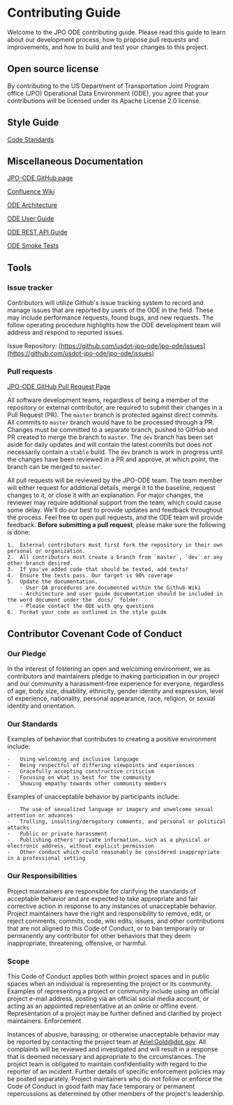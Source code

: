 
# Contributing Guide

Welcome to the JPO ODE contributing guide. Please read this guide to learn about our development process, how to propose pull requests and improvements, and how to build and test your changes to this project. 


## Open source license

By contributing to the US Department of Transportation Joint Program office (JPO) Operational Data Environment (ODE), you agree that your contributions will be licensed under its Apache License 2.0 license.

## Style Guide

[Code Standards](https://usdotjpoode.atlassian.net/wiki/spaces/ODTD/pages/8234945/Code+Standards)


## Miscellaneous Documentation

[JPO-ODE GitHub page](https://github.com/usdot-jpo-ode/jpo-ode)

[Confluence Wiki](https://usdotjpoode.atlassian.net/wiki/)

[ODE Architecture](https://github.com/usdot-jpo-ode/jpo-ode/blob/develop/docs/JPO%20ODE%20Architecture.docx)

[ODE User Guide](https://github.com/usdot-jpo-ode/jpo-ode/blob/develop/docs/JPO_ODE_UserGuide.docx)

[ODE REST API Guide](usdot-jpo-ode.github.io)

[ODE Smoke Tests](https://github.com/usdot-jpo-ode/jpo-ode/wiki/JPO-ODE-QA-Documents)

## Tools

### Issue tracker
Contributors will utilize Github's issue tracking system to record and manage issues that are reported by users of the ODE in the field. These may include performance requests, found bugs, and new requests. The follow operating procedure highlights how the ODE development team will address and respond to reported issues.

Issue Repository: [https://github.com/usdot-jpo-ode/jpo-ode/issues](https://github.com/usdot-jpo-ode/jpo-ode/issues)

### Pull requests

[JPO-ODE GitHub Pull Request Page](https://github.com/usdot-jpo-ode/jpo-ode/pulls)

All software development teams, regardless of being a member of the repository or external contributor, are required to submit their changes in a Pull Request (PR). The `master` branch is protected against direct commits. All commits to `master` branch would have to be processed through a PR. Changes must be committed to a separate branch, pushed to GitHub and PR created to merge the branch to `master`. The `dev` branch has been set aside for daily updates and will contain the latest commits but does not necessarily contain a `stable` build. The `dev` branch is work in progress until the changes have been reviewed in a PR and approve, at which point, the branch can be merged to `master`.

All pull requests will be reviewed by the JPO-ODE team. The team member will either request for additional details, merge it to the baseline, request changes to it, or close it with an explanation. For major changes, the reviewer may require additional support from the team, which could cause some delay. We'll do our best to provide updates and feedback throughout the process. Feel free to open pull requests, and the ODE team will provide feedback.
**Before submitting a pull request**, please make sure the following is done:
	
	1.	External contributors must first fork the repository in their own personal or organization.
	2.	All contributors must create a branch from `master`, `dev` or any other branch desired.
	3.	If you've added code that should be tested, add tests!
	4.	Ensure the tests pass. Our target is 90% coverage
	5.	Update the documentation.
		- User QA procedures are documented within the Github Wiki
		- Architecture and user guide documentation should be included in the word document under the `docs/` folder
		- Please contact the ODE with qny questions
	6.	Format your code as outlined in the style guide

## Contributor Covenant Code of Conduct
### Our Pledge
In the interest of fostering an open and welcoming environment, we as contributors and maintainers pledge to making participation in our project and our community a harassment-free experience for everyone, regardless of age, body size, disability, ethnicity, gender identity and expression, level of experience, nationality, personal appearance, race, religion, or sexual identity and orientation.

### Our Standards
Examples of behavior that contributes to creating a positive environment include:
	
	-	Using welcoming and inclusive language
	-	Being respectful of differing viewpoints and experiences
	-	Gracefully accepting constructive criticism
	-	Focusing on what is best for the community
	-	Showing empathy towards other community members

Examples of unacceptable behavior by participants include:

	-	The use of sexualized language or imagery and unwelcome sexual attention or advances
	-	Trolling, insulting/derogatory comments, and personal or political attacks
	-	Public or private harassment
	-	Publishing others' private information, such as a physical or electronic address, without explicit permission
	-	Other conduct which could reasonably be considered inappropriate in a professional setting

### Our Responsibilities
Project maintainers are responsible for clarifying the standards of acceptable behavior and are expected to take appropriate and fair corrective action in response to any instances of unacceptable behavior.
Project maintainers have the right and responsibility to remove, edit, or reject comments, commits, code, wiki edits, issues, and other contributions that are not aligned to this Code of Conduct, or to ban temporarily or permanently any contributor for other behaviors that they deem inappropriate, threatening, offensive, or harmful.

### Scope
This Code of Conduct applies both within project spaces and in public spaces when an individual is representing the project or its community. Examples of representing a project or community include using an official project e-mail address, posting via an official social media account, or acting as an appointed representative at an online or offline event. Representation of a project may be further defined and clarified by project maintainers.
Enforcement

Instances of abusive, harassing, or otherwise unacceptable behavior may be reported by contacting the project team at Ariel.Gold@dot.gov. All complaints will be reviewed and investigated and will result in a response that is deemed necessary and appropriate to the circumstances. The project team is obligated to maintain confidentiality with regard to the reporter of an incident. Further details of specific enforcement policies may be posted separately.
Project maintainers who do not follow or enforce the Code of Conduct in good faith may face temporary or permanent repercussions as determined by other members of the project's leadership.
